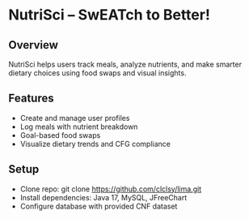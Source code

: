 # NutriSci – SwEATch to Better!

## Overview
NutriSci helps users track meals, analyze nutrients, and make smarter dietary choices using food swaps and visual insights.

## Features
- Create and manage user profiles
- Log meals with nutrient breakdown
- Goal-based food swaps
- Visualize dietary trends and CFG compliance

## Setup
- Clone repo: git clone https://github.com/clclsy/lima.git
- Install dependencies: Java 17, MySQL, JFreeChart
- Configure database with provided CNF dataset

